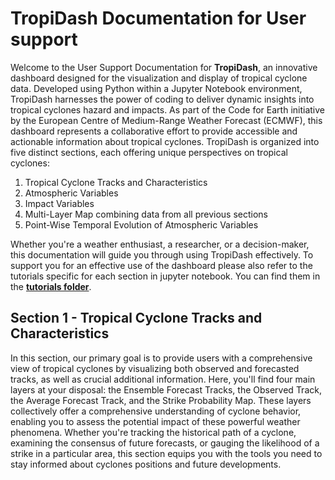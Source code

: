 # TropiDash Documentation for User support

Welcome to the User Support Documentation for **TropiDash**, an innovative dashboard designed for the visualization and display of tropical cyclone data. Developed using Python within a Jupyter Notebook environment, TropiDash harnesses the power of coding to deliver dynamic insights into tropical cyclones hazard and impacts. As part of the Code for Earth initiative by the European Centre of Medium-Range Weather Forecast (ECMWF), this dashboard represents a collaborative effort to provide accessible and actionable information about tropical cyclones. TropiDash is organized into five distinct sections, each offering unique perspectives on tropical cyclones:

1. Tropical Cyclone Tracks and Characteristics 
2. Atmospheric Variables 
3. Impact Variables
4. Multi-Layer Map combining data from all previous sections
5. Point-Wise Temporal Evolution of Atmospheric Variables

Whether you're a weather enthusiast, a researcher, or a decision-maker, this documentation will guide you through using TropiDash effectively.
To support you for an effective use of the dashboard please also refer to the tutorials specific for each section in jupyter notebook. You can find them in the __[tutorials folder](https://github.com/ECMWFCode4Earth/TropiDash/tree/main/tutorials)__.

## Section 1 - Tropical Cyclone Tracks and Characteristics

In this section, our primary goal is to provide users with a comprehensive view of tropical cyclones by visualizing both observed and forecasted tracks, as well as crucial additional information. Here, you'll find four main layers at your disposal: the Ensemble Forecast Tracks, the Observed Track, the Average Forecast Track, and the Strike Probability Map. These layers collectively offer a comprehensive understanding of cyclone behavior, enabling you to assess the potential impact of these powerful weather phenomena. Whether you're tracking the historical path of a cyclone, examining the consensus of future forecasts, or gauging the likelihood of a strike in a particular area, this section equips you with the tools you need to stay informed about cyclones positions and future developments.